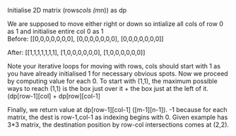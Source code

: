 Initialise 2D matrix (rows*cols (m*n)) as dp

We are supposed to move either right or down so intialize all cols of row 0 as 1 and initialise entire col 0 as 1    
Before: [[0,0,0,0,0,0,0],
         [0,0,0,0,0,0,0],
         [0,0,0,0,0,0,0]]
         
After: [[1,1,1,1,1,1,1],
        [1,0,0,0,0,0,0],
        [1,0,0,0,0,0,0]]

Note your iterative loops for moving with rows, cols should start with 1 as you have already initialised 1 for necessary obvious spots. 
Now we proceed by computing value for each 0. To start with (1,1), the maximum possible ways to reach (1,1) is the box just over it + the box just at the left of it. (dp[row-1][col] + dp[row][col-1]

Finally, we return value at dp[row-1][col-1] ([m-1][n-1]). -1 because for each matrix, the dest is row-1,col-1 as indexing begins with 0. Given example has 3*3 matrix, the destination position by row-col intersections comes at (2,2).

